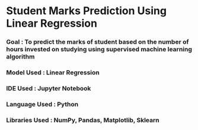 # Student Marks Prediction Using Linear Regression

### Goal : To predict the marks of student based on the number of hours invested on studying using supervised machine learning algorithm
### Model Used : Linear Regression
### IDE Used : Jupyter Notebook
### Language Used : Python
### Libraries Used : NumPy, Pandas, Matplotlib, Sklearn
